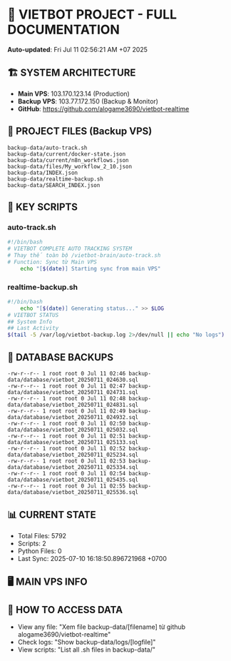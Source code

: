 # 🤖 VIETBOT PROJECT - FULL DOCUMENTATION
**Auto-updated**: Fri Jul 11 02:56:21 AM +07 2025

## 🏗️ SYSTEM ARCHITECTURE
- **Main VPS**: 103.170.123.14 (Production)
- **Backup VPS**: 103.77.172.150 (Backup & Monitor)
- **GitHub**: https://github.com/alogame3690/vietbot-realtime

## 📁 PROJECT FILES (Backup VPS)
```
backup-data/auto-track.sh
backup-data/current/docker-state.json
backup-data/current/n8n_workflows.json
backup-data/files/My_workflow_2_10.json
backup-data/INDEX.json
backup-data/realtime-backup.sh
backup-data/SEARCH_INDEX.json
```

## 🔧 KEY SCRIPTS
### auto-track.sh
```bash
#!/bin/bash
# VIETBOT COMPLETE AUTO TRACKING SYSTEM
# Thay thế toàn bộ /vietbot-brain/auto-track.sh
# Function: Sync từ Main VPS
    echo "[$(date)] Starting sync from main VPS"
```
### realtime-backup.sh
```bash
#!/bin/bash
    echo "[$(date)] Generating status..." >> $LOG
# VIETBOT STATUS
## System Info
## Last Activity
$(tail -5 /var/log/vietbot-backup.log 2>/dev/null || echo "No logs")
```

## 💾 DATABASE BACKUPS
```
-rw-r--r-- 1 root root 0 Jul 11 02:46 backup-data/database/vietbot_20250711_024630.sql
-rw-r--r-- 1 root root 0 Jul 11 02:47 backup-data/database/vietbot_20250711_024731.sql
-rw-r--r-- 1 root root 0 Jul 11 02:48 backup-data/database/vietbot_20250711_024831.sql
-rw-r--r-- 1 root root 0 Jul 11 02:49 backup-data/database/vietbot_20250711_024932.sql
-rw-r--r-- 1 root root 0 Jul 11 02:50 backup-data/database/vietbot_20250711_025032.sql
-rw-r--r-- 1 root root 0 Jul 11 02:51 backup-data/database/vietbot_20250711_025133.sql
-rw-r--r-- 1 root root 0 Jul 11 02:52 backup-data/database/vietbot_20250711_025234.sql
-rw-r--r-- 1 root root 0 Jul 11 02:53 backup-data/database/vietbot_20250711_025334.sql
-rw-r--r-- 1 root root 0 Jul 11 02:54 backup-data/database/vietbot_20250711_025435.sql
-rw-r--r-- 1 root root 0 Jul 11 02:55 backup-data/database/vietbot_20250711_025536.sql
```

## 📊 CURRENT STATE
- Total Files: 5792
- Scripts: 2
- Python Files: 0
- Last Sync: 2025-07-10 16:18:50.896721968 +0700

## 🖥️ MAIN VPS INFO


## 🚨 HOW TO ACCESS DATA
- View any file: "Xem file backup-data/[filename] từ github alogame3690/vietbot-realtime"
- Check logs: "Show backup-data/logs/[logfile]"
- View scripts: "List all .sh files in backup-data/"
